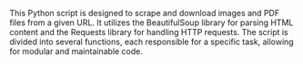 This Python script is designed to scrape and download images and PDF files from a given URL. It utilizes the BeautifulSoup library for parsing HTML content and the Requests library for handling HTTP requests. The script is divided into several functions, each responsible for a specific task, allowing for modular and maintainable code.
